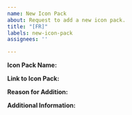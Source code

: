 ```yaml
---
name: New Icon Pack
about: Request to add a new icon pack.
title: "[FR]"
labels: new-icon-pack
assignees: ''

---
```


**Icon Pack Name:**
<!-- Enter the name of the icon pack here -->

**Link to Icon Pack:**
<!-- Provide a link to the icon pack's page -->

**Reason for Addition:**
<!-- Explain why this icon pack should be added -->

**Additional Information:**
<!-- Add any other relevant information here -->
